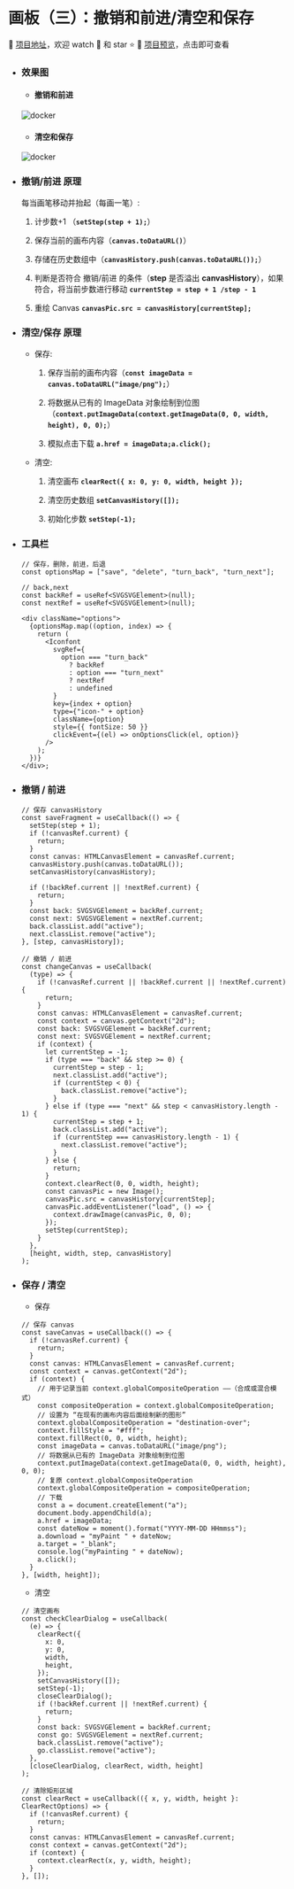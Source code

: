 # 画板（三）：撤销和前进/清空和保存

:dart: [项目地址](https://liucrystal24.github.io/macos-desk)，欢迎 watch :eyes: 和 star :star:
:book: [项目预览](https://liucrystal24.github.io/macos-desk)，点击即可查看

- ### 效果图

  - #### 撤销和前进

  ![docker](img/back&go.gif)

  - #### 清空和保存

  ![docker](img/save&clear.gif)

- ### 撤销/前进 原理

  每当画笔移动并抬起（每画一笔）:

  1. 计步数+1 （**`setStep(step + 1);`**）

  2. 保存当前的画布内容（**`canvas.toDataURL()`**）

  3. 存储在历史数组中（**`canvasHistory.push(canvas.toDataURL());`**）

  4. 判断是否符合 撤销/前进 的条件（**step** 是否溢出 **canvasHistory**），如果符合，将当前步数进行移动 **`currentStep = step + 1 /step - 1`**

  5. 重绘 Canvas **`canvasPic.src = canvasHistory[currentStep];`**

- ### 清空/保存 原理

  - 保存:

    1. 保存当前的画布内容（**`const imageData = canvas.toDataURL("image/png");`**）

    2. 将数据从已有的 ImageData 对象绘制到位图（**`context.putImageData(context.getImageData(0, 0, width, height), 0, 0);`**）

    3. 模拟点击下载 **`a.href = imageData;a.click();`**

  - 清空:

    1. 清空画布 **`clearRect({ x: 0, y: 0, width, height });`**

    2. 清空历史数组 **`setCanvasHistory([]);`**

    3. 初始化步数 **`setStep(-1);`**

- ### 工具栏

  ```tsx
  // 保存，删除，前进，后退
  const optionsMap = ["save", "delete", "turn_back", "turn_next"];

  // back,next
  const backRef = useRef<SVGSVGElement>(null);
  const nextRef = useRef<SVGSVGElement>(null);

  <div className="options">
    {optionsMap.map((option, index) => {
      return (
        <Iconfont
          svgRef={
            option === "turn_back"
              ? backRef
              : option === "turn_next"
              ? nextRef
              : undefined
          }
          key={index + option}
          type={"icon-" + option}
          className={option}
          style={{ fontSize: 50 }}
          clickEvent={(el) => onOptionsClick(el, option)}
        />
      );
    })}
  </div>;
  ```

- ### 撤销 / 前进

  ```tsx
  // 保存 canvasHistory
  const saveFragment = useCallback(() => {
    setStep(step + 1);
    if (!canvasRef.current) {
      return;
    }
    const canvas: HTMLCanvasElement = canvasRef.current;
    canvasHistory.push(canvas.toDataURL());
    setCanvasHistory(canvasHistory);

    if (!backRef.current || !nextRef.current) {
      return;
    }
    const back: SVGSVGElement = backRef.current;
    const next: SVGSVGElement = nextRef.current;
    back.classList.add("active");
    next.classList.remove("active");
  }, [step, canvasHistory]);

  // 撤销 / 前进
  const changeCanvas = useCallback(
    (type) => {
      if (!canvasRef.current || !backRef.current || !nextRef.current) {
        return;
      }
      const canvas: HTMLCanvasElement = canvasRef.current;
      const context = canvas.getContext("2d");
      const back: SVGSVGElement = backRef.current;
      const next: SVGSVGElement = nextRef.current;
      if (context) {
        let currentStep = -1;
        if (type === "back" && step >= 0) {
          currentStep = step - 1;
          next.classList.add("active");
          if (currentStep < 0) {
            back.classList.remove("active");
          }
        } else if (type === "next" && step < canvasHistory.length - 1) {
          currentStep = step + 1;
          back.classList.add("active");
          if (currentStep === canvasHistory.length - 1) {
            next.classList.remove("active");
          }
        } else {
          return;
        }
        context.clearRect(0, 0, width, height);
        const canvasPic = new Image();
        canvasPic.src = canvasHistory[currentStep];
        canvasPic.addEventListener("load", () => {
          context.drawImage(canvasPic, 0, 0);
        });
        setStep(currentStep);
      }
    },
    [height, width, step, canvasHistory]
  );
  ```

- ### 保存 / 清空

  - 保存

  ```tsx
  // 保存 canvas
  const saveCanvas = useCallback(() => {
    if (!canvasRef.current) {
      return;
    }
    const canvas: HTMLCanvasElement = canvasRef.current;
    const context = canvas.getContext("2d");
    if (context) {
      // 用于记录当前 context.globalCompositeOperation ——（合成或混合模式）
      const compositeOperation = context.globalCompositeOperation;
      // 设置为 “在现有的画布内容后面绘制新的图形”
      context.globalCompositeOperation = "destination-over";
      context.fillStyle = "#fff";
      context.fillRect(0, 0, width, height);
      const imageData = canvas.toDataURL("image/png");
      // 将数据从已有的 ImageData 对象绘制到位图
      context.putImageData(context.getImageData(0, 0, width, height), 0, 0);
      // 复原 context.globalCompositeOperation
      context.globalCompositeOperation = compositeOperation;
      // 下载
      const a = document.createElement("a");
      document.body.appendChild(a);
      a.href = imageData;
      const dateNow = moment().format("YYYY-MM-DD HHmmss");
      a.download = "myPaint " + dateNow;
      a.target = "_blank";
      console.log("myPainting " + dateNow);
      a.click();
    }
  }, [width, height]);
  ```

  - 清空

  ```tsx
  // 清空画布
  const checkClearDialog = useCallback(
    (e) => {
      clearRect({
        x: 0,
        y: 0,
        width,
        height,
      });
      setCanvasHistory([]);
      setStep(-1);
      closeClearDialog();
      if (!backRef.current || !nextRef.current) {
        return;
      }
      const back: SVGSVGElement = backRef.current;
      const go: SVGSVGElement = nextRef.current;
      back.classList.remove("active");
      go.classList.remove("active");
    },
    [closeClearDialog, clearRect, width, height]
  );

  // 清除矩形区域
  const clearRect = useCallback(({ x, y, width, height }: ClearRectOptions) => {
    if (!canvasRef.current) {
      return;
    }
    const canvas: HTMLCanvasElement = canvasRef.current;
    const context = canvas.getContext("2d");
    if (context) {
      context.clearRect(x, y, width, height);
    }
  }, []);
  ```
